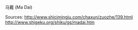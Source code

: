 马戴 (Ma Dai)	

Sources:
http://www.shicimingju.com/chaxun/zuozhe/139.html	
http://www.shigeku.org/shiku/gs/madai.htm